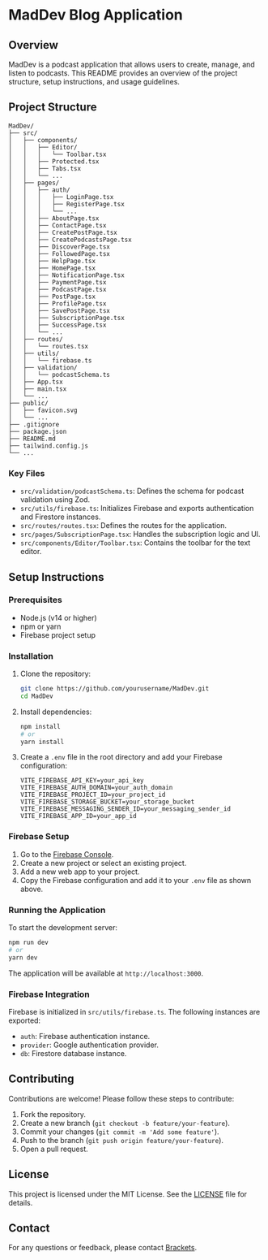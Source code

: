 # MadDev Blog Application

## Overview

MadDev is a podcast application that allows users to create, manage, and listen to podcasts. This README provides an overview of the project structure, setup instructions, and usage guidelines.

## Project Structure

```
MadDev/
├── src/
│   ├── components/
│   │   ├── Editor/
│   │   │   └── Toolbar.tsx
│   │   ├── Protected.tsx
│   │   ├── Tabs.tsx
│   │   └── ...
│   ├── pages/
│   │   ├── auth/
│   │   │   ├── LoginPage.tsx
│   │   │   ├── RegisterPage.tsx
│   │   │   └── ...
│   │   ├── AboutPage.tsx
│   │   ├── ContactPage.tsx
│   │   ├── CreatePostPage.tsx
│   │   ├── CreatePodcastsPage.tsx
│   │   ├── DiscoverPage.tsx
│   │   ├── FollowedPage.tsx
│   │   ├── HelpPage.tsx
│   │   ├── HomePage.tsx
│   │   ├── NotificationPage.tsx
│   │   ├── PaymentPage.tsx
│   │   ├── PodcastPage.tsx
│   │   ├── PostPage.tsx
│   │   ├── ProfilePage.tsx
│   │   ├── SavePostPage.tsx
│   │   ├── SubscriptionPage.tsx
│   │   ├── SuccessPage.tsx
│   │   └── ...
│   ├── routes/
│   │   └── routes.tsx
│   ├── utils/
│   │   └── firebase.ts
│   ├── validation/
│   │   └── podcastSchema.ts
│   ├── App.tsx
│   ├── main.tsx
│   └── ...
├── public/
│   ├── favicon.svg
│   └── ...
├── .gitignore
├── package.json
├── README.md
├── tailwind.config.js
└── ...
```

### Key Files

- `src/validation/podcastSchema.ts`: Defines the schema for podcast validation using Zod.
- `src/utils/firebase.ts`: Initializes Firebase and exports authentication and Firestore instances.
- `src/routes/routes.tsx`: Defines the routes for the application.
- `src/pages/SubscriptionPage.tsx`: Handles the subscription logic and UI.
- `src/components/Editor/Toolbar.tsx`: Contains the toolbar for the text editor.

## Setup Instructions

### Prerequisites

- Node.js (v14 or higher)
- npm or yarn
- Firebase project setup

### Installation

1. Clone the repository:
    ```sh
    git clone https://github.com/yourusername/MadDev.git
    cd MadDev
    ```

2. Install dependencies:
    ```sh
    npm install
    # or
    yarn install
    ```

3. Create a `.env` file in the root directory and add your Firebase configuration:
    ```env
    VITE_FIREBASE_API_KEY=your_api_key
    VITE_FIREBASE_AUTH_DOMAIN=your_auth_domain
    VITE_FIREBASE_PROJECT_ID=your_project_id
    VITE_FIREBASE_STORAGE_BUCKET=your_storage_bucket
    VITE_FIREBASE_MESSAGING_SENDER_ID=your_messaging_sender_id
    VITE_FIREBASE_APP_ID=your_app_id
    ```

### Firebase Setup

1. Go to the [Firebase Console](https://console.firebase.google.com/).
2. Create a new project or select an existing project.
3. Add a new web app to your project.
4. Copy the Firebase configuration and add it to your `.env` file as shown above.

### Running the Application

To start the development server:
```sh
npm run dev
# or
yarn dev
```

The application will be available at `http://localhost:3000`.

### Firebase Integration

Firebase is initialized in `src/utils/firebase.ts`. The following instances are exported:
- `auth`: Firebase authentication instance.
- `provider`: Google authentication provider.
- `db`: Firestore database instance.

## Contributing

Contributions are welcome! Please follow these steps to contribute:
1. Fork the repository.
2. Create a new branch (`git checkout -b feature/your-feature`).
3. Commit your changes (`git commit -m 'Add some feature'`).
4. Push to the branch (`git push origin feature/your-feature`).
5. Open a pull request.

## License

This project is licensed under the MIT License. See the [LICENSE](LICENSE) file for details.

## Contact

For any questions or feedback, please contact [Brackets](mailto:bracketsltd123@gmail.com).

